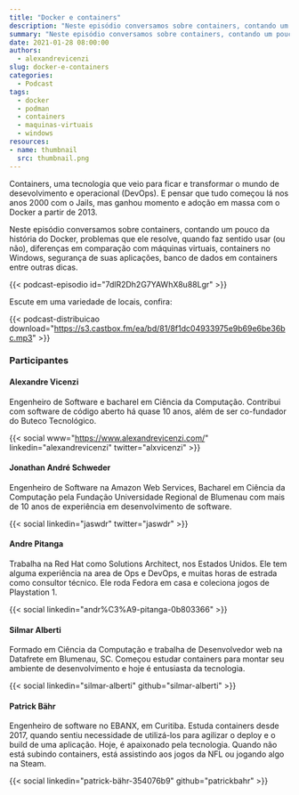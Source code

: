 ```yaml
---
title: "Docker e containers"
description: "Neste episódio conversamos sobre containers, contando um pouco da história do Docker, problemas que ele resolve, quando faz sentido usar, diferenças em comparação com máquinas virtuais, segurança de suas aplicações entre outras dicas."
summary: "Neste episódio conversamos sobre containers, contando um pouco da história do Docker, problemas que ele resolve, quando faz sentido usar, diferenças em comparação com máquinas virtuais, segurança de suas aplicações entre outras dicas."
date: 2021-01-28 08:00:00
authors:
  - alexandrevicenzi
slug: docker-e-containers
categories:
  - Podcast
tags:
  - docker
  - podman
  - containers
  - maquinas-virtuais
  - windows
resources:
- name: thumbnail
  src: thumbnail.png
---
```


Containers, uma tecnologia que veio para ficar e transformar o mundo de desevolvimento e operacional (DevOps). E pensar que tudo começou lá nos anos 2000 com o Jails, mas ganhou momento e adoção em massa com o Docker a partir de 2013.

Neste episódio conversamos sobre containers, contando um pouco da história do Docker, problemas que ele resolve, quando faz sentido usar (ou não), diferenças em comparação com máquinas virtuais, containers no Windows, segurança de suas aplicações, banco de dados em containers entre outras dicas.

{{< podcast-episodio id="7dlR2Dh2G7YAWhX8u88Lgr" >}}

Escute em uma variedade de locais, confira:

{{< podcast-distribuicao download="https://s3.castbox.fm/ea/bd/81/8f1dc04933975e9b69e6be36bc.mp3" >}}

### Participantes

#### Alexandre Vicenzi

Engenheiro de Software e bacharel em Ciência da Computação. Contribui com software de código aberto há quase 10 anos, além de ser co-fundador do Buteco Tecnológico.

{{< social www="https://www.alexandrevicenzi.com/" linkedin="alexandrevicenzi" twitter="alxvicenzi" >}}

#### Jonathan André Schweder

Engenheiro de Software na Amazon Web Services, Bacharel em Ciência da Computação pela Fundação Universidade Regional de Blumenau com mais de 10 anos de experiência em desenvolvimento de software.

{{< social linkedin="jaswdr" twitter="jaswdr" >}}

#### Andre Pitanga

Trabalha na Red Hat como Solutions Architect, nos Estados Unidos. Ele tem alguma experiência na area de Ops e DevOps, e muitas horas de estrada como consultor técnico. Ele roda Fedora em casa e coleciona jogos de Playstation 1.

{{< social linkedin="andr%C3%A9-pitanga-0b803366" >}}

#### Silmar Alberti

Formado em Ciência da Computação e trabalha de Desenvolvedor web na Datafrete em Blumenau, SC. Começou estudar containers para montar seu ambiente de desenvolvimento e hoje é entusiasta da tecnologia.

{{< social linkedin="silmar-alberti" github="silmar-alberti" >}}

#### Patrick Bähr

Engenheiro de software no EBANX, em Curitiba. Estuda containers desde 2017, quando sentiu necessidade de utilizá-los para agilizar o deploy e o build de uma aplicação. Hoje, é apaixonado pela tecnologia. Quando não está subindo containers, está assistindo aos jogos da NFL ou jogando algo na Steam.

{{< social linkedin="patrick-bähr-354076b9" github="patrickbahr" >}}

